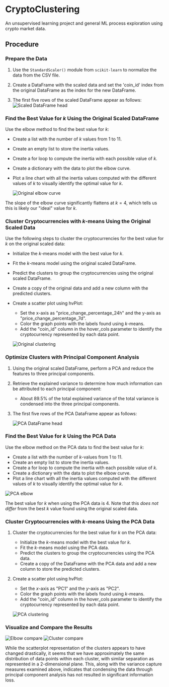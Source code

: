 # CryptoClustering
An unsupervised learning project and general ML process exploration using crypto market data.

## Procedure

### Prepare the Data
1. Use the `StandardScaler()` module from `scikit-learn` to normalize the data from the CSV file.

2. Create a DataFrame with the scaled data and set the 'coin_id' index from the original DataFrame as the index for the new DataFrame.

3. The first five rows of the scaled DataFrame appear as follows:
    ![Scaled DataFrame head](/images/scaled_df.png)

### Find the Best Value for $k$ Using the Original Scaled DataFrame
Use the elbow method to find the best value for $k$:
- Create a list with the number of $k$ values from 1 to 11.
- Create an empty list to store the inertia values.
- Create a for loop to compute the inertia with each possible value of $k$.
- Create a dictionary with the data to plot the elbow curve.
- Plot a line chart with all the inertia values computed with the different values of $k$ to visually identify the optimal value for $k$.
    
    ![Original elbow curve](/images/orig_elbow.png)

The slope of the elbow curve significantly flattens at $k=4$, which tells us this is likely our "ideal" value for $k$.

### Cluster Cryptocurrencies with $k$-means Using the Original Scaled Data
Use the following steps to cluster the cryptocurrencies for the best value for $k$ on the original scaled data:
- Initialize the $k$-means model with the best value for $k$.
- Fit the $k$-means model using the original scaled DataFrame.
- Predict the clusters to group the cryptocurrencies using the original scaled DataFrame.
- Create a copy of the original data and add a new column with the predicted clusters.
- Create a scatter plot using hvPlot:
    - Set the x-axis as "price_change_percentage_24h" and the y-axis as "price_change_percentage_7d".
    - Color the graph points with the labels found using $k$-means.
    - Add the "coin_id" column in the hover_cols parameter to identify the cryptocurrency represented by each data point.
       
    ![Original clustering](/images/orig_clusters.png)

### Optimize Clusters with Principal Component Analysis
1. Using the original scaled DataFrame, perform a PCA and reduce the features to three principal components.

2. Retrieve the explained variance to determine how much information can be attributed to each principal component:
    - About 89.5% of the total explained variance of the total variance is condensed into the three principal components.

3. The first five rows of the PCA DataFrame appear as follows:

    ![PCA DataFrame head](/images/pca_df.png)

### Find the Best Value for $k$ Using the PCA Data
Use the elbow method on the PCA data to find the best value for $k$:
- Create a list with the number of $k$-values from 1 to 11.
- Create an empty list to store the inertia values.
- Create a for loop to compute the inertia with each possible value of $k$.
- Create a dictionary with the data to plot the elbow curve.
- Plot a line chart with all the inertia values computed with the different values of $k$ to visually identify the optimal value for $k$.

![PCA elbow](/images/pca_elbow.png)

The best value for $k$ when using the PCA data is 4. Note that this _does not differ_ from the best $k$ value found using the original scaled data.

### Cluster Cryptocurrencies with $k$-means Using the PCA Data
1. Cluster the cryptocurrencies for the best value for $k$ on the PCA data:
    - Initialize the $k$-means model with the best value for $k$.
    - Fit the $k$-means model using the PCA data.
    - Predict the clusters to group the cryptocurrencies using the PCA data.
    - Create a copy of the DataFrame with the PCA data and add a new column to store the predicted clusters.

2. Create a scatter plot using hvPlot:
    - Set the $x$-axis as "PC1" and the $y$-axis as "PC2".
    - Color the graph points with the labels found using $k$-means.
    - Add the "coin_id" column in the hover_cols parameter to identify the cryptocurrency represented by each data point.

    ![PCA clustering](/images/pca_clusters.png)

### Visualize and Compare the Results

![Elbow compare](/images/elbows.png)
![Cluster compare](/images/clusters.png)

While the scatterplot representation of the clusters appears to have changed drastically, it seems that we have approximately the same distribution of data points within each cluster, with similar separation as represented in a 2-dimensional plane. This, along with the variance capture measures examined above, indicates that condensing the data through principal component analysis has not resulted in significant information loss.
